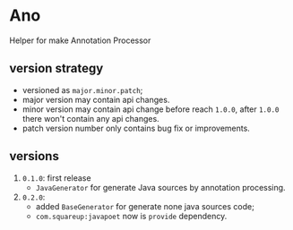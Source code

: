 # Ano

Helper for make Annotation Processor 


## version strategy 
+ versioned as `major.minor.patch`;
+ major version may contain api changes.
+ minor version may contain api change before reach `1.0.0`, after `1.0.0` there won't contain any api changes.
+ patch version number only contains bug fix or improvements.
## versions
1. `0.1.0`: first release
    + `JavaGenerator` for generate Java sources by annotation processing.
2. `0.2.0`: 
   + added `BaseGenerator` for generate none java sources code;
   + `com.squareup:javapoet` now is `provide` dependency.
